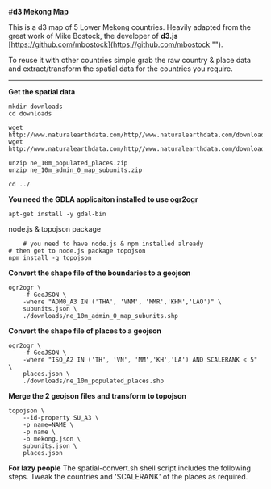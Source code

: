 #**d3 Mekong Map**

This is a d3 map of 5 Lower Mekong countries. Heavily adapted from the great work of Mike Bostock, the developer of **d3.js** [https://github.com/mbostock](https://github.com/mbostock "").

To reuse it with other countries simple grab the raw country & place data and extract/transform the spatial data for the countries you require.

<hr/>



**Get the spatial data**


	mkdir downloads
	cd downloads
	
	wget http://www.naturalearthdata.com/http//www.naturalearthdata.com/download/10m/cultural/ne_10m_admin_0_map_subunits.zip
	wget http://www.naturalearthdata.com/http//www.naturalearthdata.com/download/10m/cultural/ne_10m_populated_places.zip

	unzip ne_10m_populated_places.zip 
	unzip ne_10m_admin_0_map_subunits.zip

	cd ../

**You need the GDLA applicaiton installed to use ogr2ogr**

	apt-get install -y gdal-bin


node.js & topojson package

		# you need to have node.js & npm installed already
	# then get to node.js package topojson
	npm install -g topojson



**Convert the shape file of the boundaries to a geojson**

    ogr2ogr \
    	-f GeoJSON \
    	-where "ADM0_A3 IN ('THA', 'VNM', 'MMR','KHM','LAO')" \
    	subunits.json \
    	./downloads/ne_10m_admin_0_map_subunits.shp

**Convert the shape file of places to a geojson**    

    ogr2ogr \
    	-f GeoJSON \
    	-where "ISO_A2 IN ('TH', 'VN', 'MM','KH','LA') AND SCALERANK < 5" \
    	places.json \
    	./downloads/ne_10m_populated_places.shp

**Merge the 2 geojson files and transform to topojson**   
 
    topojson \
    	--id-property SU_A3 \
    	-p name=NAME \
    	-p name \
    	-o mekong.json \
    	subunits.json \
    	places.json
    	
**For lazy people**
The spatial-convert.sh shell script includes the following steps. Tweak the countries and 'SCALERANK' of the places as required.